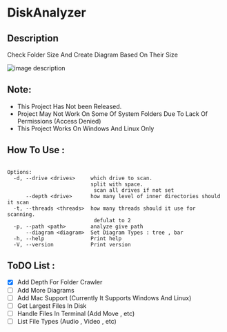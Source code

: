 # DiskAnalyzer



## Description
Check Folder Size And Create Diagram Based On Their Size


![image description](https://github.com/alirezasariri78/DiskAnalyzer/blob/master/pics/tree.png)



## Note:
* This Project Has Not been Released.
* Project May Not Work On Some Of System Folders Due To Lack Of Permissions (Access Denied)
* This Project Works On Windows And Linux Only

## How To Use :

```

Options:
  -d, --drive <drives>     which drive to scan.
                           split with space.
                            scan all drives if not set
      --depth <drive>      how many level of inner directories should it scan
  -t, --threads <threads>  how many threads should it use for scanning.
                            defulat to 2
  -p, --path <path>        analyze give path
      --diagram <diagram>  Set Diagram Types : tree , bar
  -h, --help               Print help
  -V, --version            Print version

```


## ToDO List :
* [x] Add Depth For Folder Crawler
* [ ] Add More Diagrams 
* [ ] Add  Mac Support (Currently It Supports Windows And Linux)
* [ ] Get Largest Files In Disk
* [ ] Handle Files In Terminal (Add Move , etc)
* [ ] List File Types (Audio , Video , etc)
